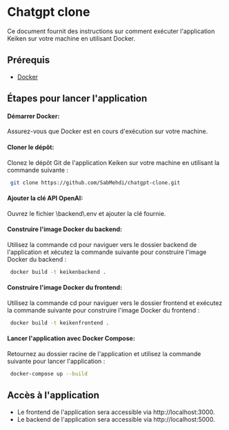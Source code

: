 
# Chatgpt clone

Ce document fournit des instructions sur comment exécuter l'application Keiken sur votre machine en utilisant Docker.

## Prérequis

 - [Docker ](https://www.docker.com/products/docker-desktop/)


## Étapes pour lancer l'application

#### Démarrer Docker:
Assurez-vous que Docker est en cours d'exécution sur votre machine.

#### Cloner le dépôt:
Clonez le dépôt Git de l'application Keiken sur votre machine en utilisant la commande suivante :
```bash
 git clone https://github.com/SabMehdi/chatgpt-clone.git
```
#### Ajouter la clé API OpenAI:
Ouvrez le fichier \backend\\.env et ajouter la clé fournie.
#### Construire l'image Docker du backend:
Utilisez la commande cd pour naviguer vers le dossier backend de l'application et xécutez la commande suivante pour construire l'image Docker du backend :

```bash
 docker build -t keikenbackend .
```
#### Construire l'image Docker du frontend:

Utilisez la commande cd pour naviguer vers le dossier frontend et exécutez la commande suivante pour construire l'image Docker du frontend :

```bash
 docker build -t keikenfrontend .
```

#### Lancer l'application avec Docker Compose:

Retournez au dossier racine de l'application et utilisez la commande suivante pour lancer l'application :



```bash
 docker-compose up --build
```
## Accès à l'application

 - Le frontend de l'application sera accessible via http://localhost:3000.
 - Le backend de l'application sera accessible via http://localhost:5000.

